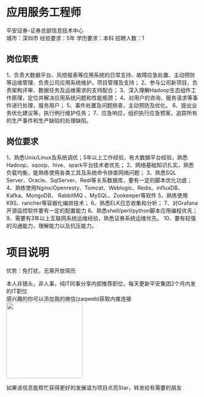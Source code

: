 # 应用服务工程师
平安证券-证券总部信息技术中心  
城市：深圳市 经验要求：5年 学历要求：本科  招聘人数：1

## 岗位职责
1、负责大数据平台、风控报表等应用系统的日常支持、故障应急处置、主动预防等运维管理、负责公司应用系统维护，项目管理及支持；
   2、参与公司新项目，负责架构评审、数据任务及运维需求的支持配合；
   3、深入理解Hadoop生态组件工作原理，定位并解决应用系统问题和性能瓶颈；
   4、对用户的咨询、服务请求等事件进行处理，服务用户；
   5、事件处置及问题排查，主动预防及优化。
   6、提出业务优化建议等，执行例行维护任务；
   7、应急响应，组织执行应急预案，追踪所有的生产事件和生产缺陷的处理缺陷。

## 岗位要求
1、熟悉Unix/Linux及系统调优；5年以上工作经验，有大数据平台经验，熟悉Hadoop、sqoop、hive、spark平台技术者优先；
   2、网络基础知识扎实，熟悉负载均衡，能熟练使用各类工具及系统命令排查网络问题；
   3、熟悉SQL Server、Oracle、SqlServer、Redi等关系数据库，要有一定的脚本优化功底；
   4、熟练使用Nginx/Openresty、Tomcat、Weblogic、Redis、influxDB、Kafka、MongoDB、 RabbitMQ 、MySQL、Zookeeper等软件
   5、熟练使用K8S、rancher等容器化编排技术；
   6、熟悉ELK日志收集和分析；
   7、对Grafana开源监控软件要有一定的配置能力
   8、熟悉shell/perl/python脚本应用编程优先；
   9、需要有3年以上互联网系统运维经验，熟悉证券系统运维优先。
   10、要有较强的沟通能力，理解能力以及抗压能力。

# 项目说明

优势：免打扰，无需开放简历

本人非猎头，非人事，纯IT同事分享内部推荐职位，每天更新平安集团2个月内发的IT职位  
感兴趣的你可以添加我的微信(zaqweb)获取内推连接  
<img src="https://github.com/zaqweb/PA-IT-JOBS/blob/master/WechatICode.jpeg"  height="200" width="200">

如果该信息能帮忙获得更好的发展请为项目点亮Star，转发给有需要的朋友




